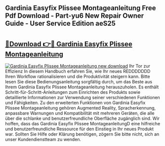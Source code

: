 ## Gardinia Easyfix Plissee Montageanleitung Free Pdf Download - Part-yu6 New Repair Owner Guide - User Service Edition aeS25

# <h2><a href="http://df76mo.blite.top/?on=Gardinia+Easyfix+Plissee+Montageanleitung">🔗Download 👉🔴 Gardinia Easyfix Plissee Montageanleitung</a></h2>

[![Gardinia Easyfix Plissee Montageanleitung new download](https://i.imgur.com/lujVjoI.png)](http://df76mo.blite.top/?on=Gardinia+Easyfix+Plissee+Montageanleitung)
Ihr Tor zur Effizienz In diesem Handbuch erfahren Sie, wie Ihr neues REDDDDDDD Ihren Workflow rationalisieren und die Produktivität steigern kann. Bitte lesen Sie diese Bedienungsanleitung sorgfältig durch, um das Beste aus Ihrem Gardinia Easyfix Plissee Montageanleitung herauszuholen. Es enthält Schritt-für-Schritt-Anleitungen zum Einrichten des Produkts sowie detaillierte Informationen zur Verwendung seiner verschiedenen Funktionen und Fähigkeiten. Zu den erweiterten Funktionen von Gardinia Easyfix Plissee Montageanleitung gehören Augmented Reality, Spracherkennung, anpassbare Warnungen und Kompatibilität mit mehreren Geräten, die alle über die schlanke und benutzerfreundliche Oberfläche zugänglich sind. Wir hoffen, dass das Gardinia Easyfix Plissee MontageanleitungD eine hilfreiche und benutzerfreundliche Ressource für den Einstieg in Ihr neues Produkt war. Sollten Sie Hilfe oder Klärung benötigen, zögern Sie bitte nicht, sich an unser Kundendienstteam zu wenden.
